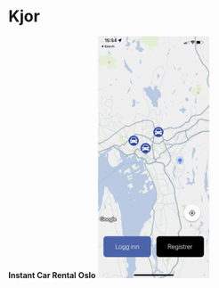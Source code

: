 # Kjor

**Instant Car Rental**
**Oslo**
<img
  src="/assets/kjor.png"
  alt="Alt text"
  title="Optional title"
  style="display: inline-block; margin: 0 auto; max-width: 200px">
